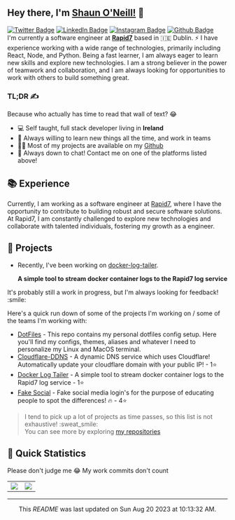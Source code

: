 <h2>Hey there, I'm <a href="https://shaunoneill.com">Shaun O'Neill!</a> 👋</h2>
<p><a href="https://twitter.com/realshaunoneill"><img src="https://img.shields.io/badge/@realshaunoneill-1DA1F1?style=for-the-badge&amp;logoColor=white&amp;logo=Twitter&amp;link=https://twitter.com/realshaunoneill" alt="Twitter Badge"></a> <a href="https://www.linkedin.com/in/shaun-oneill/"><img src="https://img.shields.io/badge/Shaun%C2%A0O'Neill-0077B5?style=for-the-badge&amp;logoColor=white&amp;logo=LinkedIn&amp;link=https://www.linkedin.com/in/shaun-oneill/" alt="LinkedIn Badge"></a> <a href="https://www.instagram.com/thatsexyaudi/"><img src="https://img.shields.io/badge/@ThatSexyAudi-E4405F?style=for-the-badge&amp;logoColor=white&amp;logo=LinkedIn&amp;link=https://www.instagram.com/thatsexyaudi/" alt="Instagram Badge"></a> <a href="https://github.com/realshaunoneill"><img src="https://img.shields.io/badge/@realshaunoneill-black?style=for-the-badge&amp;logoColor=white&amp;logo=Github&amp;link=https://github.com/realshaunoneill" alt="Github Badge"></a><br>
I'm currently a software engineer at <strong><a href="https://www.rapid7.com">Rapid7</a></strong> based in 🇮🇪 Dublin. ⚡ I have experience working with a wide range of technologies, primarily including React, Node, and Python. Being a fast learner, I am always eager to learn new skills and explore new technologies. I am a strong believer in the power of teamwork and collaboration, and I am always looking for opportunities to work with others to build something great.</p>
<h3>TL;DR ✍️</h3>
<p>Because who actually has time to read that wall of text? 😂</p>
<ul>
<li>💻 Self taught, full stack developer living in <strong>Ireland</strong></li>
<li>🧐 Always willing to learn new things all the time, and work in teams</li>
<li>👨‍💻 Most of my projects are available on my <a href="https://github.com/realshaunoneill">Github</a></li>
<li>💬 Always down to chat! Contact me on one of the platforms listed above!</li>
</ul>
<h2>📚 Experience</h2>
<p>Currently, I am working as a software engineer at <a href="https://www.rapid7.com">Rapid7</a>, where I have the opportunity to contribute to building robust and secure software solutions.<br>
At Rapid7, I am constantly challenged to explore new technologies and collaborate with talented individuals, fostering my growth as a engineer.</p>
<h2>🔭 Projects</h2>
<ul>
<li>
<p>Recently, I've been working on <a href="https://api.github.com/repos/realshaunoneill/docker-log-tailer">docker-log-tailer</a>.</p>
<p><strong>A simple tool to stream docker container logs to the Rapid7 log service</strong></p>
</li>
</ul>
<p>It's probably still a work in progress, but I'm always looking for feedback! :smile:</p>
<p>Here's a quick run down of some of the projects I'm working on / some of the teams I'm working with:</p>
<ul>
<li><a href="https://github.com/realshaunoneill/dotfiles">DotFiles</a> - This repo contains my personal dotfiles config setup. Here you'll find my configs, themes, aliases and whatever I need to personalize my Linux and MacOS terminal.</li>
<li><a href="https://github.com/realshaunoneill/cloudflare-ddns">Cloudflare-DDNS</a> - A dynamic DNS service which uses Cloudflare! Automatically update your cloudflare domain with your public IP!  - 1⭐️</li>
<li><a href="https://github.com/realshaunoneill/docker-log-tailer">Docker Log Tailer</a> - A simple tool to stream docker container logs to the Rapid7 log service  - 1⭐️</li>
<li><a href="https://github.com/realshaunoneill/FakeSocial">Fake Social</a> - Fake social media login's for the purpose of educating people to spot the differences! 🔥  - 4⭐️</li>
</ul>
<blockquote>
<p>I tend to pick up a lot of projects as time passes, so this list is not exhaustive! :sweat_smile:<br>
You can see more by exploring <a href="https://github.com/realshaunoneill/repositories">my repositories</a></p>
</blockquote>
<h2>👀 Quick Statistics</h2>
<p>Please don't judge me 😂 My work commits don't count</p>
<table>
  <tr>
    <td align="center" style="padding=0;width=50%;">
      <img align="center" style="padding=0;" src="https://github-readme-stats.vercel.app/api/?username=realshaunoneill&show_icons=true&title_color=4F8CC9&text_color=9f9f9f&bg_color=151515&hide_border=true&icon_color=4F8CC9&hide_title=true&count_private=true" />
    </td>
    <td align="center" style="padding=0;width=50%;">
      <img align="center" style="padding=0;" src="https://github-readme-stats.vercel.app/api/top-langs/?username=realshaunoneill&layout=compact&title_color=4F8CC9&text_color=9f9f9f&bg_color=151515&hide_border=true&icon_color=4F8CC9&hide=visual%20basic&count_private=true" />
    </td>
  </tr>
</table>
<hr>
<p align="center">This <i>README</i> was last updated on Sun Aug 20 2023 at 10:13:32 AM.</p>
